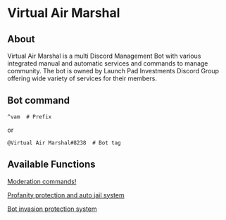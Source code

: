 # Virtual Air Marshal

## About

Virtual Air Marshal is a multi Discord Management Bot with various integrated manual and automatic services and commands to manage community.
The bot is owned by Launch Pad Investments Discord Group offering wide variety of services for their members. 

## Bot command
```text
^vam  # Prefix
``` 
or 
```
@Virtual Air Marshal#8238  # Bot tag
```


## Available Functions

[Moderation commands!](MODERATIONCMD.md)

[Profanity protection and auto jail system](PROFANITYANDJAIL.md)

[Bot invasion protection system](SPAMPROTECTION.md)
